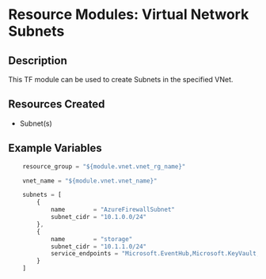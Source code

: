 # **Resource Modules: Virtual Network Subnets**

## Description
This TF module can be used to create Subnets in the specified VNet.

## Resources Created

- Subnet(s)

## Example Variables
```javascript
    resource_group = "${module.vnet.vnet_rg_name}"

    vnet_name = "${module.vnet.vnet_name}"

    subnets = [
        {
            name        = "AzureFirewallSubnet"
            subnet_cidr = "10.1.0.0/24"
        },
        {
            name        = "storage"
            subnet_cidr = "10.1.1.0/24"
            service_endpoints = "Microsoft.EventHub,Microsoft.KeyVault,Microsoft.Storage"
        }
    ]

```

